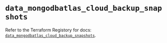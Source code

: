 # `data_mongodbatlas_cloud_backup_snapshots`

Refer to the Terraform Registory for docs: [`data_mongodbatlas_cloud_backup_snapshots`](https://registry.terraform.io/providers/mongodb/mongodbatlas/1.10.2/docs/data-sources/cloud_backup_snapshots).
